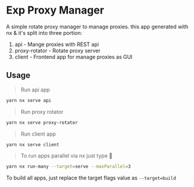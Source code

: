 # Exp Proxy Manager

A simple rotate proxy manager to manage proxies. this app generated with nx & it's split into three portion:

1. api - Mange proxies with REST api
2. proxy-rotator - Rotate proxy server
3. client - Frontend app for manage proxies as GUI

## Usage

> Run api app

```bash
yarn nx serve api
```

> Run proxy rotator

```bash
yarn nx serve proxy-rotator
```

> Run client app

```bash
yarn nx serve client
```

> To run apps parallel via nx just type 🚀

```bash
yarn nx run-many --target=serve --maxParallel=3
```

To build all apps, just replace the target flags value as `--target=build`
